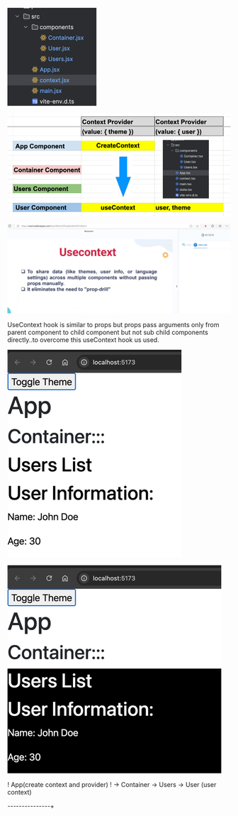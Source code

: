 
![img_5.png](img_5.png)

![img_4.png](img_4.png)

![img_1.png](img_1.png)

UseContext hook is similar to props but  props pass arguments only from parent component to child  component but not sub child components directly..to overcome this useContext hook us used.

![img_2.png](img_2.png)

![img_3.png](img_3.png)


! App(create context and provider) 
! -> Container -> Users -> User (user context)

---------------+